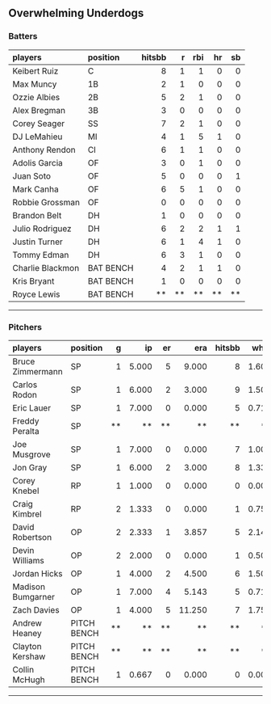 ## Overwhelming Underdogs

### Batters

 
|players          |position  | hitsbb|  r| rbi| hr| sb| 
|:----------------|:---------|------:|--:|---:|--:|--:| 
|Keibert Ruiz     |C         |      8|  1|   1|  0|  0| 
|Max Muncy        |1B        |      2|  1|   0|  0|  0| 
|Ozzie Albies     |2B        |      5|  2|   1|  0|  0| 
|Alex Bregman     |3B        |      3|  0|   0|  0|  0| 
|Corey Seager     |SS        |      7|  2|   1|  0|  0| 
|DJ LeMahieu      |MI        |      4|  1|   5|  1|  0| 
|Anthony Rendon   |CI        |      6|  1|   1|  0|  0| 
|Adolis Garcia    |OF        |      3|  0|   1|  0|  0| 
|Juan Soto        |OF        |      5|  0|   0|  0|  1| 
|Mark Canha       |OF        |      6|  5|   1|  0|  0| 
|Robbie Grossman  |OF        |      0|  0|   0|  0|  0| 
|Brandon Belt     |DH        |      1|  0|   0|  0|  0| 
|Julio Rodriguez  |DH        |      6|  2|   2|  1|  1| 
|Justin Turner    |DH        |      6|  1|   4|  1|  0| 
|Tommy Edman      |DH        |      6|  3|   1|  0|  0| 
|Charlie Blackmon |BAT BENCH |      4|  2|   1|  1|  0| 
|Kris Bryant      |BAT BENCH |      1|  0|   0|  0|  0| 
|Royce Lewis      |BAT BENCH |     **| **|  **| **| **| 

* * *

### Pitchers

 
|players           |position    |  g|    ip| er|    era| hitsbb|  whip| so|  w| sv| 
|:-----------------|:-----------|--:|-----:|--:|------:|------:|-----:|--:|--:|--:| 
|Bruce Zimmermann  |SP          |  1| 5.000|  5|  9.000|      8| 1.600|  2|  0|  0| 
|Carlos Rodon      |SP          |  1| 6.000|  2|  3.000|      9| 1.500|  6|  0|  0| 
|Eric Lauer        |SP          |  1| 7.000|  0|  0.000|      5| 0.714|  5|  1|  0| 
|Freddy Peralta    |SP          | **|    **| **|     **|     **|    **| **| **| **| 
|Joe Musgrove      |SP          |  1| 7.000|  0|  0.000|      7| 1.000|  4|  1|  0| 
|Jon Gray          |SP          |  1| 6.000|  2|  3.000|      8| 1.333|  4|  0|  0| 
|Corey Knebel      |RP          |  1| 1.000|  0|  0.000|      0| 0.000|  0|  0|  1| 
|Craig Kimbrel     |RP          |  2| 1.333|  0|  0.000|      1| 0.750|  3|  0|  2| 
|David Robertson   |OP          |  2| 2.333|  1|  3.857|      5| 2.143|  3|  0|  0| 
|Devin Williams    |OP          |  2| 2.000|  0|  0.000|      1| 0.500|  5|  0|  0| 
|Jordan Hicks      |OP          |  1| 4.000|  2|  4.500|      6| 1.500|  5|  0|  0| 
|Madison Bumgarner |OP          |  1| 7.000|  4|  5.143|      5| 0.714|  7|  0|  0| 
|Zach Davies       |OP          |  1| 4.000|  5| 11.250|      7| 1.750|  2|  0|  0| 
|Andrew Heaney     |PITCH BENCH | **|    **| **|     **|     **|    **| **| **| **| 
|Clayton Kershaw   |PITCH BENCH | **|    **| **|     **|     **|    **| **| **| **| 
|Collin McHugh     |PITCH BENCH |  1| 0.667|  0|  0.000|      0| 0.000|  0|  0|  0| 


* * *


